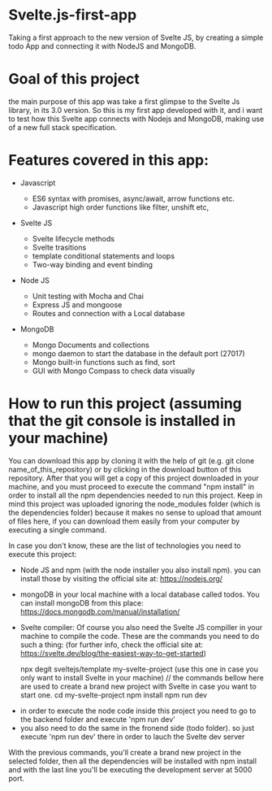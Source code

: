 # Svelte.js-first-app

Taking a first approach to the new version of Svelte JS, by creating a simple todo App and connecting it with NodeJS and MongoDB.

# Goal of this project

the main purpose of this app was take a first glimpse to the Svelte Js library, in its 3.0 version. So this is my first app developed with it, and i want to test how this Svelte app connects with Nodejs and MongoDB, making use of a new full stack specification.

# Features covered in this app:

 - Javascript
 
    + ES6 syntax with promises, async/await, arrow functions etc.
    + Javascript high order functions like filter, unshift etc,

 - Svelte JS
    
    + Svelte lifecycle methods
    + Svelte trasitions
    + template conditional statements and loops
    + Two-way binding and event binding
    
 - Node JS
 
    + Unit testing with Mocha and Chai
    + Express JS and mongoose
    + Routes and connection with a Local database
    
 - MongoDB
 
    + Mongo Documents and collections
    + mongo daemon to start the database in the default port (27017)
    + Mongo built-in functions such as find, sort
    + GUI with Mongo Compass to check data visually

 # How to run this project (assuming that the git console is installed in your machine)
 
 You can download this app by cloning it with the help of git (e.g. git clone name_of_this_repository) or by clicking in the download button of this repository. After that you will get a copy of this project downloaded in your machine, and you must proceed to execute the command "npm install" in order to install all the npm dependencies needed to run this project. Keep in mind this project was uploaded ignoring the node_modules folder (which is the dependencies folder) because it makes no sense to upload that amount of files here, if you can download them easily from your computer by executing a single command.
 
In case you don't know, these are the list of technologies you need to execute this project:

 - Node JS and npm (with the node installer you also install npm). you can install those by visiting the official site at: https://nodejs.org/ 
 

- mongoDB in your local machine with a local database called todos. You can install mongoDB from this place: https://docs.mongodb.com/manual/installation/

- Svelte compiler: Of course you also need the Svelte JS compiller in your machine to compile the code. These are the commands you need to do such a thing: (for further info, check the official site at: https://svelte.dev/blog/the-easiest-way-to-get-started)

  npx degit sveltejs/template my-svelte-project (use this one in case you only want to install Svelte in your machine)
  // the commands bellow here are used to create a brand new project with Svelte in case you want to start one.
  cd my-svelte-project
  npm install
  npm run dev
  
 * in order to execute the node code inside this project you need to go to the backend folder and execute 'npm run dev'
 * you also need to do the same in the fronend side (todo folder). so just execute 'npm run dev' there in order to lauch the Svelte dev server
  
 With the previous commands, you'll create a brand new project in the selected folder, then all the dependencies will be installed with npm install and with the last line you'll be executing the development server at 5000 port. 
